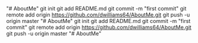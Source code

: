 "# AboutMe"  git init git add README.md git commit -m "first commit" git remote add origin https://github.com/dwilliams64/AboutMe.git git push -u origin master
"# AboutMe"  git init git add README.md git commit -m "first commit" git remote add origin https://github.com/dwilliams64/AboutMe.git git push -u origin master 
"# AboutMe" 
